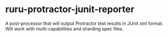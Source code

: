 # ruru-protractor-junit-reporter
A post-processor that will output Protractor test results in JUnit xml format. Will work with multi-capabilities and sharding spec files.
